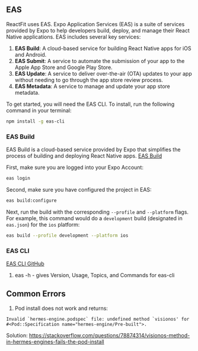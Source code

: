 ## EAS

ReactFit uses EAS. Expo Application Services (EAS) is a suite of services provided by Expo to help developers build, deploy, and manage their React Native applications. EAS includes several key services:

1. **EAS Build**: A cloud-based service for building React Native apps for iOS and Android.
2. **EAS Submit**: A service to automate the submission of your app to the Apple App Store and Google Play Store.
3. **EAS Update**: A service to deliver over-the-air (OTA) updates to your app without needing to go through the app store review process.
4. **EAS Metadata**: A service to manage and update your app store metadata.

To get started, you will need the EAS CLI. To install, run the following command in your terminal:

```bash
npm install -g eas-cli
```

### EAS Build

EAS Build is a cloud-based service provided by Expo that simplifies the process of building and deploying React Native apps. [EAS Build](https://docs.expo.dev/build/introduction/)

First, make sure you are logged into your Expo Account:

```bash
eas login
```

Second, make sure you have configured the project in EAS:

```bash
eas build:configure
```

Next, run the build with the corresponding `--profile` and `--platform` flags. For example, this command would do a `development` build (designated in `eas.json`) for the `ios` platform:

```bash
eas build --profile development --platform ios
```

### EAS CLI

[EAS CLI GitHub](https://github.com/expo/eas-cli)

1. eas -h - gives Version, Usage, Topics, and Commands for eas-cli

## Common Errors

1. Pod install does not work and returns:

```
Invalid `hermes-engine.podspec` file: undefined method `visionos' for #<Pod::Specification name="hermes-engine/Pre-built">.
```

Solution: https://stackoverflow.com/questions/78874314/visionos-method-in-hermes-engines-fails-the-pod-install
